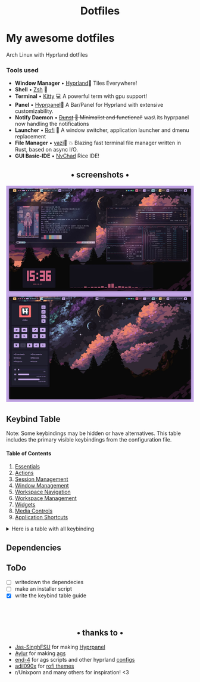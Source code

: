 <div align="center">
    <h1>Dotfiles</h1>
</div>

# My awesome dotfiles

Arch Linux with Hyprland dotfiles

### Tools used

- **Window Manager** • [Hyprland](https://github.com/hyprwm/Hyprland)🎨 Tiles
  Everywhere!
- **Shell** • [Zsh](https://www.zsh.org) 🐚
- **Terminal** • [Kitty](https://github.com/kovidgoyal/kitty) 💻 A powerful term
  with gpu support!
- **Panel** • [Hyprpanel](https://github.com/Jas-SinghFSU/HyprPanel)🍧 A Bar/Panel for Hyprland with extensive customizability.
- **Notify Daemon** • ~~[Dunst](https://github.com/dunst-project/dunst) 🍃
  Minimalist and functional!~~ was\  its hyprpanel now handling the notifications
- **Launcher** • [Rofi](https://github.com/davatorium/rofi) 🚀 A window switcher, application launcher and dmenu replacement
- **File Manager** • [yazi](https://github.com/sxyazi/yazi)🔖 💥 Blazing fast terminal file manager written in Rust, based on async I/O.
- **GUI Basic-IDE** • [NvChad](https://github.com/NvChad/NvChad) Rice
  IDE!

<div align='center'>
    <div align="center">
    <h2>• screenshots •</h2>
    <img src='scr.jpg'>
    </div>
</div>

## Keybind Table

Note: Some keybindings may be hidden or have alternatives. This table includes the primary visible keybindings from the configuration file.

#### Table of Contents

1. [Essentials](#essentials)
2. [Actions](#actions)
3. [Session Management](#session-management)
4. [Window Management](#window-management)
5. [Workspace Navigation](#workspace-navigation)
6. [Workspace Management](#workspace-management)
7. [Widgets](#widgets)
8. [Media Controls](#media-controls)
9. [Application Shortcuts](#application-shortcuts)

<details>
  <summary>Here is a table with all keybinding</summary>

| Category | Keybind | Action |
|----------|---------|--------|
| **Essentials** |
| | Super + R | Launch terminal (kitty) |
| | Ctrl + Super + T | Change wallpaper |
| **Actions** |
| | Super + V | Open clipboard history |
| | Super + Period | Open emoji picker |
| | Super + Shift + S | Take a screenshot (screen snip) |
| | Shift + Alt + S | Take a screenshot and open in editor |
| | Super + Shift + T | OCR: Screen snip to text |
| | Super + Shift + C | Pick color (Hex) |
| | Print | Full screenshot to clipboard |
| | Ctrl + Print | Full screenshot to file |
| | Super + Alt + R | Record region (no sound) |
| | Super + Shift + Alt + R | Record screen (with sound) |
| **Session Management** |
| | Super + L | Lock session |
| | Super + Shift + L | Suspend system |
| | Ctrl + Shift + Alt + Super + Delete | Power off |
| **Window Management** |
| | Super + Arrow Keys | Move focus in direction |
| | Super + Q | Close active window |
| | Super + Shift + Alt + Q | Pick and kill a window |
| | Super + Shift + Arrow Keys | Move window in direction |
| | Super + +/- | Adjust window split ratio |
| | Super + Alt + P | Toggle floating |
| | Super + Alt + F | Toggle fake fullscreen |
| | Super + F | Toggle fullscreen |
| | Super + D | Toggle fullscreen (preserve gaps) |
| **Workspace Navigation** |
| | Super + [1-0] | Switch to workspace 1-10 |
| | Ctrl + Super + Left/Right | Focus left/right workspace |
| | Super + Mouse Wheel | Focus left/right workspace |
| | Super + Page Up/Down | Focus left/right workspace |
| **Workspace Management** |
| | Super + Alt + [1-0] | Move window to workspace 1-10 |
| | Ctrl + Super + Shift + Left/Right | Move window to left/right workspace |
| | Super + Shift + Mouse Wheel | Move window to left/right workspace |
| | Super + Alt + Page Up/Down | Move window to left/right workspace |
| | Super + P | Pin window (stays visible on all workspaces) |
| **Widgets** |
| | Ctrl + Super + R | Restart widgets |
| | Ctrl + Alt + / | Cycle bar mode |
| | Super (hold) | Toggle overview/launcher |
| | Super + / | Show cheatsheet |
| | Super + A | Toggle dashboard menu |
| | Super + S | Toggle energy menu |
| | Super + M | Toggle media menu |
| | Super + N | Toggle notifications menu |
| | Ctrl + Alt + Delete | Toggle power menu |
| | Ctrl + Super + G | Toggle crosshair |
| **Media Controls** |
| | Super + Shift + N | Next track |
| | Super + Shift + B | Previous track |
| | Super + Shift + P | Play/pause media |
| **Application Shortcuts** |
| | Super + T | Launch terminal (foot) |
| | Super + Z | Launch Zed (editor) |
| | Super + C | Launch VSCode |
| | Super + E | Launch file manager (nemo) |
| | Ctrl + Super + W | Launch Firefox |
| | Super + X | Launch GNOME Text Editor |
| | Super + Shift + W | Launch WPS Office |
| | Super + I | Launch GNOME Settings |
| | Ctrl + Super + V | Launch pavucontrol (volume mixer) |
| | Ctrl + Super + Shift + V | Launch EasyEffects |
| | Ctrl + Shift + Escape | Launch GNOME System Monitor |
| | Ctrl + Super + / | Toggle fallback launcher (anyrun) |
| | Super + Alt + / | Toggle fallback launcher (fuzzel) |

</details>

## Dependencies

## ToDo

- [ ] writedown the dependecies
- [ ] make an installer script
- [X] write the keybind table guide

<div align='center'>
    <br/>
    <br/>
    <div align="center">
        <h2>• thanks to  •</h2>
    </div>
</div>

- [Jas-SinghFSU](https://github.com/Jas-SinghFSU/) for making [Hyprpanel](https://github.com/Jas-SinghFSU/HyprPanel)
- [Aylur](https://github.com/Aylur/) for making [ags](https://github.com/Aylur/ags)
- [end-4](https://github.com/end-4) for ags scripts and other hyprland [configs](https://github.com/end-4/dots-hyprland)
- [adil090x](https://github.com/adi1090x/) for [rofi themes](https://github.com/adi1090x/rofi)
- r/Unixporn and many others for inspiration! <3
